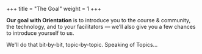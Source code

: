 +++
title = "The Goal"
weight = 1
+++

**Our goal with Orientation** is to introduce you to the course & community, the technology, and to your facilitators — we’ll also give you a few chances to introduce yourself to us.

We'll do that bit-by-bit, topic-by-topic. Speaking of Topics...
